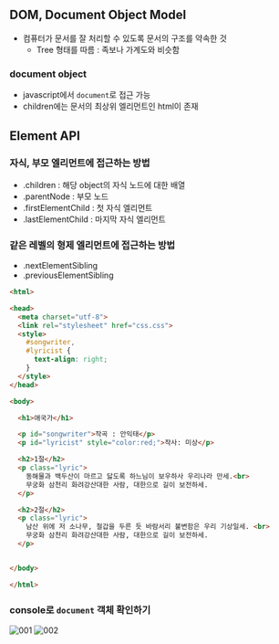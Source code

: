 ## DOM, Document Object Model

- 컴퓨터가 문서를 잘 처리할 수 있도록 문서의 구조를 약속한 것
  - Tree 형태를 따름 : 족보나 가계도와 비슷함

### document object

- javascript에서 `document`로 접근 가능
- children에는 문서의 최상위 엘리먼트인 html이 존재

## Element API

### 자식, 부모 엘리먼트에 접근하는 방법

- .children : 해당 object의 자식 노드에 대한 배열
- .parentNode : 부모 노드
- .firstElementChild : 첫 자식 엘리먼트
- .lastElementChild : 마지막 자식 엘리먼트

### 같은 레벨의 형제 엘리먼트에 접근하는 방법

- .nextElementSibling
- .previousElementSibling

```html
<html>

<head>
  <meta charset="utf-8">
  <link rel="stylesheet" href="css.css">
  <style>
    #songwriter,
    #lyricist {
      text-align: right;
    }
  </style>
</head>

<body>

  <h1>애국가</h1>

  <p id="songwriter">작곡 : 안익태</p>
  <p id="lyricist" style="color:red;">작사: 미상</p>

  <h2>1절</h2>
  <p class="lyric">
    동해물과 백두산이 마르고 닳도록 하느님이 보우하사 우리나라 만세.<br>
    무궁화 삼천리 화려강산대한 사람, 대한으로 길이 보전하세.
  </p>

  <h2>2절</h2>
  <p class="lyric">
    남산 위에 저 소나무, 철갑을 두른 듯 바람서리 불변함은 우리 기상일세. <br>
    무궁화 삼천리 화려강산대한 사람, 대한으로 길이 보전하세.
  </p>


</body>

</html>
```

### console로 `document` 객체 확인하기

![001](https://user-images.githubusercontent.com/52685250/66020653-b764dc00-e522-11e9-9309-268a8e2f0c10.JPG)
![002](https://user-images.githubusercontent.com/52685250/66020655-b764dc00-e522-11e9-8131-d4f481c95d4d.JPG)
